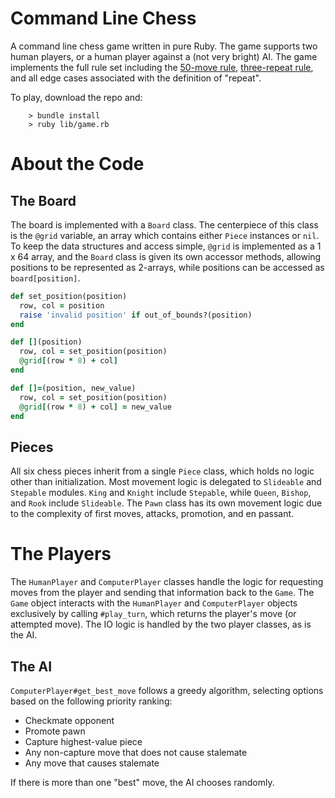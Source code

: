 Command Line Chess
==================
A command line chess game written in pure Ruby. The game supports two human players,
or a human player against a (not very bright) AI. The game implements the full rule
set including the [50-move rule][50-move], [three-repeat rule][three-repeat], and all edge cases associated with the definition of "repeat".

To play, download the repo and:

````
    > bundle install
    > ruby lib/game.rb
````
[50-move]: https://en.wikipedia.org/wiki/Fifty-move_rule
[three-repeat]: https://en.wikipedia.org/wiki/Threefold_repetition

About the Code
===============
The Board
-------------
The board is implemented with a `Board` class. The centerpiece of this class is the `@grid` variable, an array which contains either `Piece` instances or `nil`. To keep the data structures and access simple, `@grid` is implemented as a 1 x 64 array, and the `Board` class is given its own accessor methods, allowing positions to be represented as 2-arrays, while positions can be accessed as `board[position]`.

```ruby
def set_position(position)
  row, col = position
  raise 'invalid position' if out_of_bounds?(position)
end

def [](position)
  row, col = set_position(position)
  @grid[(row * 8) + col]
end

def []=(position, new_value)
  row, col = set_position(position)
  @grid[(row * 8) + col] = new_value
end
```
Pieces
---------------
All six chess pieces inherit from a single `Piece` class, which holds no logic other than initialization. Most movement logic is delegated to `Slideable` and `Stepable` modules. `King` and `Knight` include `Stepable`, while `Queen`, `Bishop`, and `Rook` include `Slideable`. The `Pawn` class has its own movement logic due to the complexity of first moves, attacks, promotion, and en passant.

The Players
==============
The `HumanPlayer` and `ComputerPlayer` classes handle the logic for requesting
moves from the player and sending that information back to the `Game`. The `Game`
object interacts with the `HumanPlayer` and `ComputerPlayer` objects exclusively
by calling `#play_turn`, which returns the player's move (or attempted move). The
IO logic is handled by the two player classes, as is the AI.

The AI
-----------
`ComputerPlayer#get_best_move` follows a greedy algorithm, selecting options
based on the following priority ranking:
* Checkmate opponent
* Promote pawn
* Capture highest-value piece
* Any non-capture move that does not cause stalemate
* Any move that causes stalemate

If there is more than one "best" move, the AI chooses randomly.
